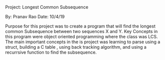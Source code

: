Project: Longest Common Subsequence

By: Pranav Rao
Date: 10/4/19

Purpose for this project was to create a program that will find the longest common Subsequence between two sequences X and Y.  Key Concepts in this program were object oriented programming where the class was LCS. The main important concepts in the is project was learning to parse using a struct, building a C table , using back tracking algorithm, and using a recurrsive function to find the subsequence.
